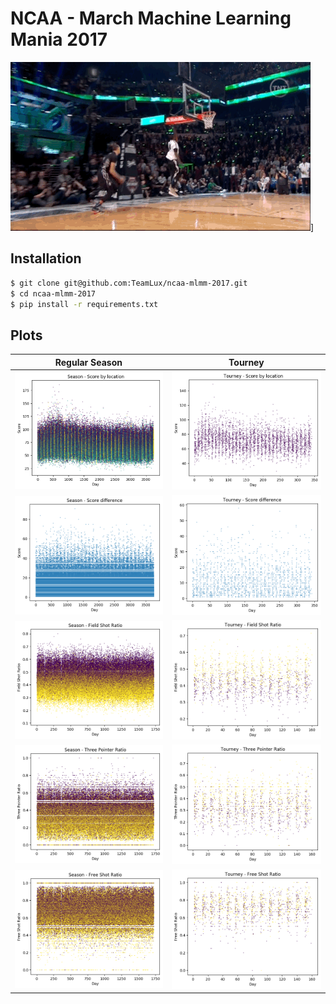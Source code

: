 # NCAA - March Machine Learning Mania 2017

![Welcome to the Space Jam](./space-jam-dunk.gif)]

## Installation

```bash
$ git clone git@github.com:TeamLux/ncaa-mlmm-2017.git
$ cd ncaa-mlmm-2017
$ pip install -r requirements.txt
```

## Plots

Regular Season | Tourney
:-------------------------:|:-------------------------:
![](./plots/season-score-by-location-plot.png) | ![](./plots/tourney-score-by-location-plot.png)
![](./plots/season-score-difference-plot.png) | ![](./plots/tourney-score-difference-plot.png)
![](./plots/season-field-shot-ratio-plot.png) | ![](./plots/tourney-field-shot-ratio-plot.png)
![](./plots/season-three-pointer-ratio-plot.png) | ![](./plots/tourney-three-pointer-ratio-plot.png)
![](./plots/season-free-shot-ratio-plot.png) | ![](./plots/tourney-free-shot-ratio-plot.png)

